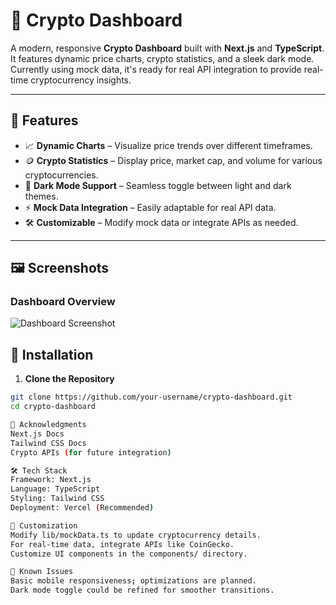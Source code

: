 # 🚀 Crypto Dashboard

A modern, responsive **Crypto Dashboard** built with **Next.js** and **TypeScript**. It features dynamic price charts, crypto statistics, and a sleek dark mode. Currently using mock data, it's ready for real API integration to provide real-time cryptocurrency insights.

---

## 🌟 Features
- 📈 **Dynamic Charts** – Visualize price trends over different timeframes.  
- 🪙 **Crypto Statistics** – Display price, market cap, and volume for various cryptocurrencies.  
- 🌙 **Dark Mode Support** – Seamless toggle between light and dark themes.  
- ⚡ **Mock Data Integration** – Easily adaptable for real API data.  
- 🛠️ **Customizable** – Modify mock data or integrate APIs as needed.  

---

## 🖼️ Screenshots

### Dashboard Overview
![Dashboard Screenshot](./public/dashboard-overview.png)

## 🔧 Installation

1. **Clone the Repository**
```bash
git clone https://github.com/your-username/crypto-dashboard.git
cd crypto-dashboard

🙌 Acknowledgments
Next.js Docs
Tailwind CSS Docs
Crypto APIs (for future integration)

🛠️ Tech Stack
Framework: Next.js
Language: TypeScript
Styling: Tailwind CSS
Deployment: Vercel (Recommended)

🔄 Customization
Modify lib/mockData.ts to update cryptocurrency details.
For real-time data, integrate APIs like CoinGecko.
Customize UI components in the components/ directory.

🚩 Known Issues
Basic mobile responsiveness; optimizations are planned.
Dark mode toggle could be refined for smoother transitions.

